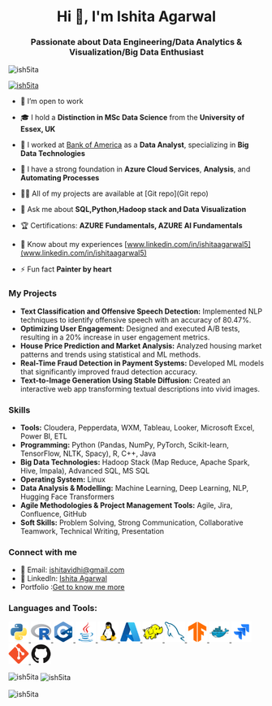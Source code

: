 <h1 align="center">Hi 👋, I'm Ishita Agarwal</h1>
<h3 align="center">Passionate about Data Engineering/Data Analytics & Visualization/Big Data Enthusiast</h3>


<p align="left"> <img src="https://komarev.com/ghpvc/?username=ish5ita&label=Profile%20views&color=0e75b6&style=flat" alt="ish5ita" /> </p>

<p align="left"> <a href="https://github.com/ryo-ma/github-profile-trophy"><img src="https://github-profile-trophy.vercel.app/?username=ish5ita" alt="ish5ita" /></a> </p>


- 🔭 I’m open to work
  
- 🎓 I hold a **Distinction in MSc Data Science** from the **University of Essex, UK**

- 👯 I worked at [Bank of America](https://www.bankofamerica.com/) as a **Data Analyst**, specializing in **Big Data Technologies**

- 🧠 I have a strong foundation in **Azure Cloud Services**, **Analysis**, and **Automating Processes**

- 👨‍💻 All of my projects are available at [Git repo](Git repo)

- 💬 Ask me about **SQL,Python,Hadoop stack and Data Visualization**
  
- 🏆 Certifications: **AZURE Fundamentals, AZURE AI Fundamentals**

- 📄 Know about my experiences [www.linkedin.com/in/ishitaagarwal5](www.linkedin.com/in/ishitaagarwal5)

 - ⚡ Fun fact **Painter by heart**

### My Projects
- **Text Classification and Offensive Speech Detection:** Implemented NLP techniques to identify offensive speech with an accuracy of 80.47%.
- **Optimizing User Engagement:** Designed and executed A/B tests, resulting in a 20% increase in user engagement metrics.
- **House Price Prediction and Market Analysis:** Analyzed housing market patterns and trends using statistical and ML methods.
- **Real-Time Fraud Detection in Payment Systems:** Developed ML models that significantly improved fraud detection accuracy.
- **Text-to-Image Generation Using Stable Diffusion:** Created an interactive web app transforming textual descriptions into vivid images.

### Skills
- **Tools:** Cloudera, Pepperdata, WXM, Tableau, Looker, Microsoft Excel, Power BI, ETL
- **Programming:** Python (Pandas, NumPy, PyTorch, Scikit-learn, TensorFlow, NLTK, Spacy), R, C++, Java
- **Big Data Technologies:** Hadoop Stack (Map Reduce, Apache Spark, Hive, Impala), Advanced SQL, MS SQL
- **Operating System:** Linux
- **Data Analysis & Modelling:** Machine Learning, Deep Learning, NLP, Hugging Face Transformers
- **Agile Methodologies & Project Management Tools:** Agile, Jira, Confluence, GitHub
- **Soft Skills:** Problem Solving, Strong Communication, Collaborative Teamwork, Technical Writing, Presentation


### Connect with me
- 📧 Email: [ishitavidhi@gmail.com](mailto:ishitavidhi@gmail.com)
- 💼 LinkedIn: [Ishita Agarwal](https://www.linkedin.com/in/ishita-agarwal/)
- Portfolio :[Get to know me more](https://ish5ita.github.io/portfolio/)




<h3 align="left">Languages and Tools:</h3>
<p align="left"> 
  <a href="https://www.python.org" target="_blank" rel="noreferrer"> 
    <img src="https://raw.githubusercontent.com/devicons/devicon/master/icons/python/python-original.svg" alt="python" width="40" height="40"/> 
  </a> 
  <a href="https://www.r-project.org/" target="_blank" rel="noreferrer"> 
    <img src="https://raw.githubusercontent.com/devicons/devicon/master/icons/r/r-original.svg" alt="r" width="40" height="40"/>
  </a>
  <a href="https://www.w3schools.com/cpp/" target="_blank" rel="noreferrer"> 
    <img src="https://raw.githubusercontent.com/devicons/devicon/master/icons/cplusplus/cplusplus-original.svg" alt="cplusplus" width="40" height="40"/> 
  </a> 
  <a href="https://www.java.com/" target="_blank" rel="noreferrer"> 
    <img src="https://raw.githubusercontent.com/devicons/devicon/master/icons/java/java-original.svg" alt="java" width="40" height="40"/>
  </a> 
  <a href="https://www.linux.org/" target="_blank" rel="noreferrer"> 
    <img src="https://raw.githubusercontent.com/devicons/devicon/master/icons/linux/linux-original.svg" alt="linux" width="40" height="40"/>
  </a> 
  <a href="https://azure.microsoft.com/" target="_blank" rel="noreferrer"> 
    <img src="https://raw.githubusercontent.com/devicons/devicon/master/icons/azure/azure-original.svg" alt="azure" width="40" height="40"/>
  </a>
  <a href="https://hadoop.apache.org/" target="_blank" rel="noreferrer"> 
    <img src="https://raw.githubusercontent.com/devicons/devicon/master/icons/hadoop/hadoop-original.svg" alt="hadoop" width="40" height="40"/>
  </a>
  <a href="https://www.mysql.com/" target="_blank" rel="noreferrer"> 
    <img src="https://raw.githubusercontent.com/devicons/devicon/master/icons/mysql/mysql-original.svg" alt="mysql" width="40" height="40"/>
  </a> 
  <a href="https://www.tensorflow.org/" target="_blank" rel="noreferrer"> 
    <img src="https://raw.githubusercontent.com/devicons/devicon/master/icons/tensorflow/tensorflow-original.svg" alt="tensorflow" width="40" height="40"/>
  </a> 
  <a href="https://www.docker.com/" target="_blank" rel="noreferrer"> 
    <img src="https://raw.githubusercontent.com/devicons/devicon/master/icons/docker/docker-original.svg" alt="docker" width="40" height="40"/>
  </a>
  <a href="https://www.atlassian.com/software/jira" target="_blank" rel="noreferrer"> 
    <img src="https://raw.githubusercontent.com/devicons/devicon/master/icons/jira/jira-original.svg" alt="jira" width="40" height="40"/>
  </a>
  <a href="https://git-scm.com/" target="_blank" rel="noreferrer"> 
    <img src="https://raw.githubusercontent.com/devicons/devicon/master/icons/git/git-original.svg" alt="git" width="40" height="40"/>
  </a>
  <a href="https://github.com/" target="_blank" rel="noreferrer"> 
    <img src="https://raw.githubusercontent.com/devicons/devicon/master/icons/github/github-original.svg" alt="github" width="40" height="40"/>
  </a>
</p>


<p><img align="left" src="https://github-readme-stats.vercel.app/api/top-langs?username=ish5ita&show_icons=true&locale=en&layout=compact" alt="ish5ita" /></p>

<p>&nbsp;<img align="center" src="https://github-readme-stats.vercel.app/api?username=ish5ita&show_icons=true&locale=en" alt="ish5ita" /></p>

<p><img align="center" src="https://github-readme-streak-stats.herokuapp.com/?user=ish5ita&" alt="ish5ita" /></p>

